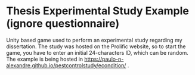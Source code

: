 # Thesis Experimental Study Example (ignore questionnaire)

Unity based game used to perform an experimental study regarding my dissertation. The study was hosted on the Prolific website, so to start the game, you have to enter an initial 24-characters ID, which can be random. The example is being hosted in https://paulo-n-alexandre.github.io/pestcontrolstudy/econdition/ . 
